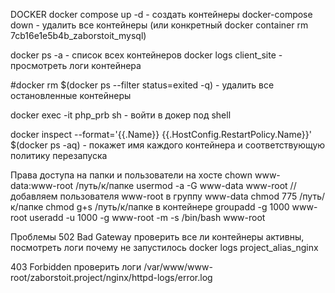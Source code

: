 DOCKER
docker compose up -d - создать контейнеры
docker-compose down - удалить все контейнеры
(или конкретный docker container rm 7cb16e1e5b4b_zaborstoit_mysql)

docker ps -a - список всех контейнеров
docker logs client_site - просмотреть логи контейнера

#docker rm $(docker ps --filter status=exited -q) - удалить все остановленные контейнеры


docker exec -it php_prb sh - войти в докер под shell

docker inspect --format='{{.Name}} {{.HostConfig.RestartPolicy.Name}}' $(docker ps -aq) - покажет имя каждого контейнера и соответствующую политику перезапуска

Права доступа на папки и пользователи
на хосте
chown www-data:www-root /путь/к/папке
usermod -a -G www-data www-root  //добавляем пользователя www-root в группу www-data
chmod 775 /путь/к/папке
chmod g+s /путь/к/папке
в контейнере
groupadd -g 1000 www-root
useradd -u 1000 -g www-root -m -s /bin/bash www-root



Проблемы
502 Bad Gateway
проверить все ли контейнеры активны, посмотреть логи почему не запустилось docker logs project_alias_nginx

403 Forbidden
проверить логи /var/www/www-root/zaborstoit.project/nginx/httpd-logs/error.log